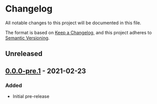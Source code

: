 # Changelog
All notable changes to this project will be documented in this file.

The format is based on [Keep a Changelog](https://keepachangelog.com/en/1.0.0/),
and this project adheres to [Semantic Versioning](https://semver.org/spec/v2.0.0.html).

## Unreleased

## [0.0.0-pre.1] - 2021-02-23
### Added
- Initial pre-release

[Keep a Changelog]: https://keepachangelog.com/en/1.0.0/
[Semantic Versioning]: https://semver.org/spec/v2.0.0.html
[0.0.0-pre.1]: https://github.com/JacobFischer/ts-typed-routes/releases/tag/v0.0.1-pre.1
